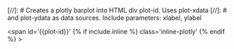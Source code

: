 [//]: # Creates a plotly barplot into HTML div plot-id. Uses plot-xdata
[//]: # and plot-ydata as data sources. Include parameters: xlabel, ylabel

<span id='{{plot-id}}' {% if include.inline %} class='inline-plotly' {% endif %} ></span>

<script>

var data = [{
  x: [
{%- for xd in {{plot-xdata}} -%}
  '{{xd}}',
{%- endfor -%}
  ],
  y: [
{%- for yd in {{plot-ydata}} -%}
  {{yd}},
{%- endfor -%}
  ],
  type: 'line'
}];

var layout = {
  xaxis: {
    title: '{{ include.xlabel }}',
  },
  yaxis: {
    title: '{{ include.ylabel }}',
  },
  autosize: false,

  {%- if include.height %}
    height: {{ include.height }},
  {%- else %}
    height: 300,
  {%- endif %}
  {%- if include.width %}
    width: {{ include.width }},
  {%- endif %}
    margin: {
      l: 70,
      r: 10,
      b: 40,
      t: 30,
      pad: 4,
    },
};

Plotly.newPlot('{{plot-id}}', data, layout);

</script>
